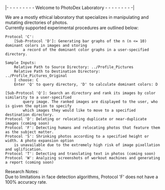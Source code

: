 |- - - - - - - - - Welcome to PhotoDex Laboratory - - - - - - - - -|

We are a mostly ethical laboratory that specializes in manipulating and mutating directories of photos.<br />
Currently supported experimental procedures are outlined below:<br />
    
    Protocol 'C': 
        [Sub-Protocol 'D']: Generating bar graphs of the n (n <= 10) dominant colors in images and storing
            a record of the dominant color graphs in a user-specified directory. 
        
	Sample Inputs:
		Relative Path to Source Directory: ../Profile_Pictures
		Relative Path to Destination Directory: ../Profile_Pictures_Original
		I choose: C
		Enter 'Q' to query directory, 'D' to calculate dominant colors: D

	[Sub-Protocol 'Q']: Search an directory and rank its images by color similarity to a user-specified
            query image. The ranked images are displayed to the user, who is given the option to specify
            which images they would like to move to a specified destination directory.
    Protocol 'D': Deleting or relocating duplicate or near-duplicate images (coming soon)
    Protocol 'F': Detecting humans and relocating photos that feature them as the subject matter.
    Protocol 'S': Shrinking photos according to a specified height or width. A photo expansion option 
        is unavailable due to the extremely high risk of image pixellation and uglification.
    Protocol 'T': Detecting and translating text in photos (coming soon)
    Protocol 'W': Analyzing screenshots of workout machines and generating a report (coming soon)

Research Notes: <br />
Due to limitations in face detection algorithms, Protocol 'F' does not have a 100% accuracy rate.
